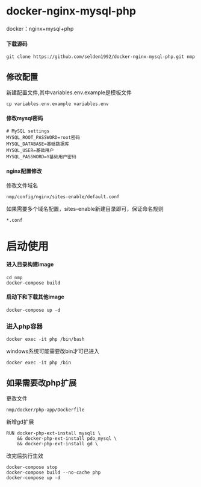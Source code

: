 # docker-nginx-mysql-php
docker：nginx+mysql+php

#### 下载源码
~~~~
git clone https://github.com/selden1992/docker-nginx-mysql-php.git nmp
~~~~

## 修改配置

新建配置文件,其中variables.env.example是模板文件
~~~~
cp variables.env.example variables.env
~~~~

#### 修改mysql密码
~~~~
# MySQL settings
MYSQL_ROOT_PASSWORD=root密码
MYSQL_DATABASE=基础数据库
MYSQL_USER=基础用户
MYSQL_PASSWORD=Y基础用户密码
~~~~
#### nginx配置修改
修改文件域名
~~~~
nmp/config/nginx/sites-enable/default.conf
~~~~
如果需要多个域名配置，sites-enable新建目录即可，保证命名规则 
~~~~
*.conf
~~~~

# 启动使用

#### 进入目录构建image
~~~~
cd nmp
docker-compose build
~~~~
#### 启动下和下载其他image
~~~~
docker-compose up -d
~~~~

### 进入php容器

~~~~
docker exec -it php /bin/bash
~~~~
windows系统可能需要改bin才可已进入
~~~~
docker exec -it php /bin
~~~~


## 如果需要改php扩展
更改文件
~~~~
nmp/docker/php-app/Dockerfile
~~~~
新增gd扩展
~~~~
RUN docker-php-ext-install mysqli \
    && docker-php-ext-install pdo_mysql \
    && docker-php-ext-install gd \
~~~~

改完后执行生效

~~~~
docker-compose stop
docker-compose build --no-cache php
docker-compose up -d
~~~~
